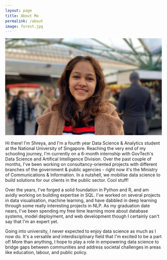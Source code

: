 ```yaml
---
layout: page
title: About Me
permalink: /about
image: forest.jpg
---
```


![Alt Text](/assets/img/abt-me-pic.jpg)

Hi there! I'm Shreya, and I'm a fourth year Data Science & Analytics student at the National University of Singapore. Reaching the very end of my schooling journey, I'm currently on a 6-month internship with GovTech's Data Science and Artifical Intelligence Division. Over the past couple of months, I've been working on consultancy-oriented projects with different branches of the government & public agencies - right now it's the Ministry of Communications & Information. In a nutshell, we mobilise data science to build solutions for our clients in the public sector. Cool stuff!

Over the years, I've forged a solid foundation in Python and R, and am avidly working on building expertise in SQL. I've worked on several projects in data visualisation, machine learning, and have dabbled in deep learning through some really interesting projects in NLP. As my graduation date nears, I've been spending my free time learning more about database systems, model deployment, and web development though I certainly can't say that I'm an expert yet.

Going into university, I never expected to enjoy data science as much as I now do. It's a versatile and interdisciplinary field that I'm excited to be a part of! More than anything, I hope to play a role in empowering data science to bridge gaps between communities and address societal challenges in areas like education, labour, and public policy.

